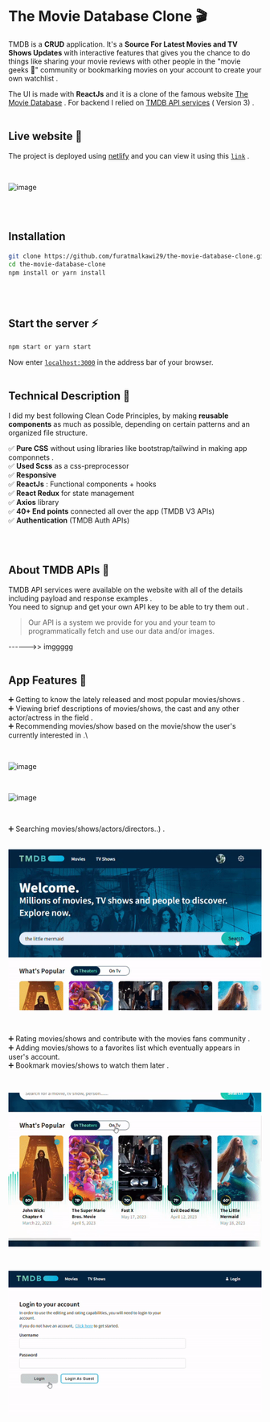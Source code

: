 # The Movie Database Clone 🎬

TMDB is a **CRUD** application.
 It's a **Source For Latest Movies and TV Shows Updates** with interactive features that gives you the chance to do things like sharing your movie reviews with other people in the "movie geeks 🍕" community or bookmarking movies on your account to create your own watchlist  .

 The UI is made with **ReactJs** and it is a clone of the famous website [The Movie Database](https://www.themoviedb.org/) . For backend I relied on [TMDB API services](https://developer.themoviedb.org/reference/intro/getting-started)  ( Version 3) . 
<br/>
<br/>
## Live website 🔗 
The project is deployed using [netlify](https://www.netlify.com/) and you can view it using this [`link`](https://vocal-sherbet-e8a780.netlify.app/) .

<br/>

![image](https://github.com/furatmalkawi29/the-movie-database-clone/blob/main/src/assets/images/readme(2).gif)

<br/>
<br/>

## Installation

```bash
git clone https://github.com/furatmalkawi29/the-movie-database-clone.git
cd the-movie-database-clone
npm install or yarn install
```
<br/>
<br/>


## Start the server ⚡

```bash
npm start or yarn start
```
Now enter  [`localhost:3000`](http://localhost:3000/)  in the address bar of your browser.
<br/>
<br/>


## Technical Description 🔮
 I did my best following Clean Code Principles, by making **reusable components** as much as possible, depending on certain patterns and an organized file structure. 
 
✅ **Pure CSS** without using libraries like bootstrap/tailwind in making app componnets .\
✅ **Used Scss** as a css-preprocessor\
✅ **Responsive** \
✅ **ReactJs** :  Functional components + hooks \
✅ **React Redux** for state management \
✅ **Axios** library\
✅ **40+ End points** connected all over the app (TMDB     V3 APIs) \
✅ **Authentication** (TMDB Auth APIs) 

<br/>
<br/>

## About TMDB APIs 🔐

TMDB API services were available on the website with all of the details including payload and response examples .\
 You need to signup and get your own API key  to be able to try them out  .

>  Our API is a system we provide for you and your team to programmatically fetch and use our data and/or images. 

------>> imggggg
<br/>
<br/>

## App Features  🚀

➕ Getting to know the lately released and most popular movies/shows  .\
➕ Viewing brief descriptions of movies/shows, the cast and any other           
 actor/actress in the field .\
➕ Recommending movies/show based on the movie/show the user's currently interested in .\

<br/>

![image](https://github.com/furatmalkawi29/the-movie-database-clone/blob/main/src/assets/images/readme(8).gif)

<br/>

![image](https://github.com/furatmalkawi29/the-movie-database-clone/blob/main/src/assets/images/readme(6).gif)

<br/>

➕ Searching movies/shows/actors/directors..) .\
<br/>

![image](https://github.com/furatmalkawi29/the-movie-database-clone/blob/main/src/assets/images/readme(4).gif)

<br/>

➕ Rating movies/shows and contribute with the movies fans community .\
➕ Adding movies/shows to a favorites list which eventually appears in user's account. \
➕ Bookmark movies/shows to watch them later .

<br/>

![image](https://github.com/furatmalkawi29/the-movie-database-clone/blob/main/src/assets/images/readme(5).gif)

<br/>

![image](https://github.com/furatmalkawi29/the-movie-database-clone/blob/main/src/assets/images/readme(7).gif)

<br/>



